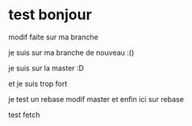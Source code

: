 # test bonjour

modif faite sur ma branche

je suis sur ma branche de nouveau :()

je suis sur la master :D

et je suis trop fort


je test un rebase
modif master
et enfin ici sur rebase

test fetch